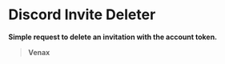 # Discord Invite Deleter
**Simple request to delete an invitation with the account token.**


> **Venax**
